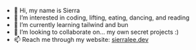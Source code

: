 - 👋 Hi, my name is Sierra
- 👀 I’m interested in coding, lifting, eating, dancing, and reading
- 🌱 I’m currently learning tailwind and bun
- 💞️ I’m looking to collaborate on... my own secret projects :)
- 📫 Reach me through my website: [sierralee.dev](https://sierralee.dev)

<!---
snbattan/snbattan is a ✨ special ✨ repository because its `README.md` (this file) appears on your GitHub profile.
You can click the Preview link to take a look at your changes.
--->

